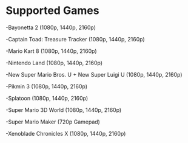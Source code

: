 # Supported Games
-Bayonetta 2 (1080p, 1440p, 2160p)

-Captain Toad: Treasure Tracker (1080p, 1440p, 2160p)

-Mario Kart 8 (1080p, 1440p, 2160p)

-Nintendo Land (1080p, 1440p, 2160p)

-New Super Mario Bros. U + New Super Luigi U (1080p, 1440p, 2160p)

-Pikmin 3 (1080p, 1440p, 2160p)

-Splatoon (1080p, 1440p, 2160p)

-Super Mario 3D World (1080p, 1440p, 2160p)

-Super Mario Maker (720p Gamepad)

-Xenoblade Chronicles X (1080p, 1440p, 2160p)
